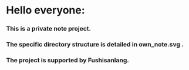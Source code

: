 # Hello everyone:

### This is a private note project.

### The specific directory structure is detailed in own_note.svg .

### The project is supported by Fushisanlang.

